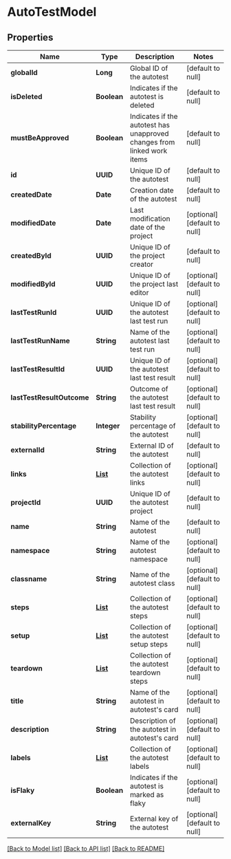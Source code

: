 # AutoTestModel
## Properties

| Name | Type | Description | Notes |
|------------ | ------------- | ------------- | -------------|
| **globalId** | **Long** | Global ID of the autotest | [default to null] |
| **isDeleted** | **Boolean** | Indicates if the autotest is deleted | [default to null] |
| **mustBeApproved** | **Boolean** | Indicates if the autotest has unapproved changes from linked work items | [default to null] |
| **id** | **UUID** | Unique ID of the autotest | [default to null] |
| **createdDate** | **Date** | Creation date of the autotest | [default to null] |
| **modifiedDate** | **Date** | Last modification date of the project | [optional] [default to null] |
| **createdById** | **UUID** | Unique ID of the project creator | [default to null] |
| **modifiedById** | **UUID** | Unique ID of the project last editor | [optional] [default to null] |
| **lastTestRunId** | **UUID** | Unique ID of the autotest last test run | [optional] [default to null] |
| **lastTestRunName** | **String** | Name of the autotest last test run | [optional] [default to null] |
| **lastTestResultId** | **UUID** | Unique ID of the autotest last test result | [optional] [default to null] |
| **lastTestResultOutcome** | **String** | Outcome of the autotest last test result | [optional] [default to null] |
| **stabilityPercentage** | **Integer** | Stability percentage of the autotest | [optional] [default to null] |
| **externalId** | **String** | External ID of the autotest | [default to null] |
| **links** | [**List**](LinkPutModel.md) | Collection of the autotest links | [optional] [default to null] |
| **projectId** | **UUID** | Unique ID of the autotest project | [default to null] |
| **name** | **String** | Name of the autotest | [default to null] |
| **namespace** | **String** | Name of the autotest namespace | [optional] [default to null] |
| **classname** | **String** | Name of the autotest class | [optional] [default to null] |
| **steps** | [**List**](AutoTestStepModel.md) | Collection of the autotest steps | [optional] [default to null] |
| **setup** | [**List**](AutoTestStepModel.md) | Collection of the autotest setup steps | [optional] [default to null] |
| **teardown** | [**List**](AutoTestStepModel.md) | Collection of the autotest teardown steps | [optional] [default to null] |
| **title** | **String** | Name of the autotest in autotest&#39;s card | [optional] [default to null] |
| **description** | **String** | Description of the autotest in autotest&#39;s card | [optional] [default to null] |
| **labels** | [**List**](LabelShortModel.md) | Collection of the autotest labels | [optional] [default to null] |
| **isFlaky** | **Boolean** | Indicates if the autotest is marked as flaky | [optional] [default to null] |
| **externalKey** | **String** | External key of the autotest | [optional] [default to null] |

[[Back to Model list]](../README.md#documentation-for-models) [[Back to API list]](../README.md#documentation-for-api-endpoints) [[Back to README]](../README.md)


